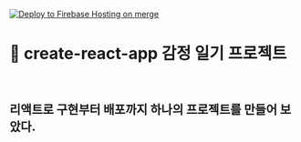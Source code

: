 [![Deploy to Firebase Hosting on merge](https://github.com/hummingbird99/emotion-diary/actions/workflows/firebase-hosting-merge.yml/badge.svg)](https://github.com/hummingbird99/emotion-diary/actions/workflows/firebase-hosting-merge.yml)

# 🤗 create-react-app 감정 일기 프로젝트 <br><br>

## 리액트로 구현부터 배포까지 하나의 프로젝트를 만들어 보았다. <br><br><br>


